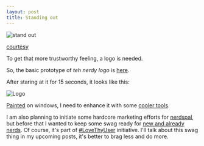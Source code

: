 ```yaml
---
layout: post
title: Standing out
---
```


![stand out](http://www.theplanner.co.uk/sites/default/files/GoldenEgg_shutterstock_168705530_landscape.jpg)

[courtesy](http://www.theplanner.co.uk/advice/how-to-stand-out-in-the-planning-job-market)

To get that more trustworthy feeling, a logo is needed.

So, the basic prototype of *teh nerdy logo* is [here](https://www.gravatar.com/avatar/7244c6ceacb2e8310d4d5f8d652b0b44).

After staring at it for 15 seconds, it looks like this:

![Logo](https://www.gravatar.com/avatar/7244c6ceacb2e8310d4d5f8d652b0b44)

[Painted](https://en.wikipedia.org/wiki/Paint_(software)) on windows, I need to enhance it with some [cooler tools](http://www.adobe.com/in/products/illustrator.html).

I am also planning to initiate some hardcore marketing efforts for [nerdspal](https://nerdspal.com/), but before that I wanted to keep some swag ready for [new and already nerds](https://nerdspal.com/Account/League). Of course, it's part of [#LoveThyUser](http://nistencorp.com/) initiative. I'll talk about this swag thing in my upcoming posts, it's better to brag less and do more.

